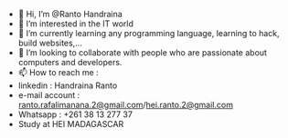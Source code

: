 - 👋 Hi, I’m @Ranto Handraina
- 👀 I’m interested in the IT world
- 🌱 I’m currently learning any programming language, learning to hack, build websites,...
- 💞️ I’m looking to collaborate with people who are passionate about computers and developers.
- 📫 How to reach me :
- linkedin : Handraina Ranto
- e-mail account : ranto.rafalimanana.2@gmail.com/hei.ranto.2@gmail.com
- Whatsapp : +261 38 13 277 37
- Study at HEI MADAGASCAR
  

<!---
Ranto-creat/Ranto-creat is a ✨ special ✨ repository because its `README.md` (this file) appears on your GitHub profile.
You can click the Preview link to take a look at your changes.
--->
